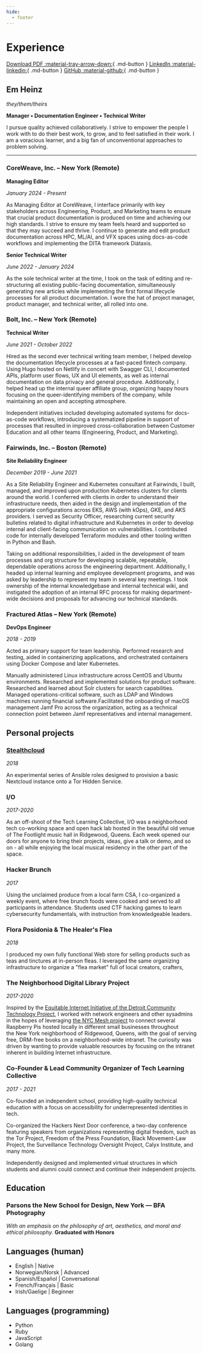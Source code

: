 ```yaml
---
hide:
  - footer
---
```

# Experience
[Download PDF :material-tray-arrow-down:](resume2024.pdf){ .md-button }
[LinkedIn :material-linkedin:](https://www.linkedin.com/in/em-h-2b80992b3){ .md-button }
[GitHub :material-github:](https://github.com/microcosem){ .md-button }

## Em Heinz
*they/them/theirs*

**Manager • Documentation Engineer • Technical Writer**

I pursue quality achieved collaboratively. I strive to empower the people I work with to do their best work, to grow, and to feel satisfied in their work. I am a voracious learner, and a big fan of unconventional approaches to problem solving.

***

### CoreWeave, Inc. – New York (Remote)

**Managing Editor**

*January 2024 - Present*

As Managing Editor at CoreWeave, I interface primarily with key stakeholders across Engineering, Product, and Marketing teams to ensure that crucial product documentation is produced on time and achieving our high standards. I strive to ensure my team feels heard and supported so that they may succeed and thrive. I continue to generate and edit product documentation across HPC, ML/AI, and VFX spaces using docs-as-code workflows and implementing the DITA framework Diátaxis.

**Senior Technical Writer**

*June 2022 - January 2024*

As the sole technical writer at the time, I took on the task of editing and re-structuring all existing public-facing documentation, simultaneously generating new articles while implementing the first formal lifecycle processes for all product documentation. I wore the hat of project manager, product manager, and technical writer, all rolled into one.

### Bolt, Inc. – New York (Remote)

**Technical Writer**

*June 2021 - October 2022*

Hired as the second ever technical writing team member, I helped develop the documentation lifecycle processes at a fast-paced fintech company. Using Hugo hosted on Netlify in concert with Swagger CLI, I documented APIs, platform user flows, UX and UI elements, as well as internal documentation on data privacy and general procedure. Additionally, I helped head up the internal queer affiliate group, organizing happy hours focusing on the queer-identifying members of the company, while maintaining an open and accepting atmosphere.

Independent initiatives included developing automated systems for docs-as-code workflows, introducing a systematized pipeline in support of processes that resulted in improved cross-collaboration between Customer Education and all other teams (Engineering, Product, and Marketing).

### Fairwinds, Inc. – Boston (Remote)

**Site Reliability Engineer**

*December 2019 - June 2021*

As a Site Reliability Engineer and Kubernetes consultant at Fairwinds, I built, managed, and improved upon production Kubernetes clusters for clients around the world. I conferred with clients in order to understand their infrastructure needs, then aided in the design and implementation of the appropriate configurations across EKS, AWS (with kOps), GKE, and AKS providers. I served as Security Officer, researching current security bulletins related to digital infrastructure and Kubernetes in order to develop internal and client-facing communication on vulnerabilities. I contributed code for internally developed Terraform modules and other tooling written in Python and Bash.

Taking on additional responsibilities, I aided in the development of team processes and org structure for developing scalable, repeatable, dependable operations across the engineering department. Additionally, I headed up internal learning and employee development programs, and was asked by leadership to represent my team in several key meetings. I took ownership of the internal knowledgebase and internal technical wiki, and instigated the adoption of an internal RFC process for making department-wide decisions and proposals for advancing our technical standards.

### Fractured Atlas – New York (Remote)

**DevOps Engineer**

*2018 - 2019*

Acted as primary support for team leadership. Performed research and testing, aided in containerizing applications, and orchestrated containers using Docker Compose and later Kubernetes.

Manually administered Linux infrastructure across CentOS and Ubuntu environments. Researched and implemented solutions for product software. Researched and learned about Solr clusters for search capabilities. Managed operations-critical software, such as LDAP and Windows machines running financial software.Facilitated the onboarding of macOS management Jamf Pro across the organization, acting as a technical connection point between Jamf representatives and internal management.

## Personal projects

### [Stealthcloud](https://github.com/microcosem/stealthcloud)
*2018*

An experimental series of Ansible roles designed to provision a basic Nextcloud instance onto a Tor Hidden Service.

### I/O

*2017-2020*

As an off-shoot of the Tech Learning Collective, I/O was a neighborhood tech co-working space and open hack lab hosted in the beautiful old venue of The Footlight music hall in Ridgewood, Queens. Each week opened our doors for anyone to bring their projects, ideas, give a talk or demo, and so on - all while enjoying the local musical residency in the other part of the space.

### Hacker Brunch

*2017*

Using the unclaimed produce from a local farm CSA, I co-organized a weekly event, where free brunch foods were cooked and served to all participants in attendance. Students used CTF hacking games to learn cybersecurity fundamentals, with instruction from knowledgeable leaders.

### Flora Posidonia & The Healer's Flea

*2018*

I produced my own fully functional Web store for selling products such as teas and tinctures at in-person fleas. I leveraged the same organizing infrastructure to organize a "flea market" full of local creators, crafters, 

### The Neighborhood Digital Library Project

*2017-2020*

Inspired by the [Equitable Internet Initiative of the Detroit Community Technology Project](https://detroitcommunitytech.org/eii), I worked with network engineers and other sysadmins in the hopes of leveraging [the NYC Mesh project](https://www.nycmesh.net/) to connect several Raspberry Pis hosted locally in different small businesses throughout the New York neighborhood of Ridgewood, Queens, with the goal of serving free, DRM-free books on a neighborhood-wide intranet. The curiosity was driven by wanting to provide valuable resources by focusing on the intranet inherent in building Internet infrastructure.

### **Co-Founder & Lead Community Organizer** of **Tech Learning Collective**
*2017 - 2021*

Co-founded an independent school, providing high-quality technical education with a focus on accessibility for underrepresented identities in tech.

Co-organized the Hackers Next Door conference, a two-day conference featuring speakers from organizations representing digital freedom, such as the Tor Project, Freedom of the Press Foundation, Black Movement-Law Project, the Surveillance Technology Oversight Project, Calyx Institute, and many more.

Independently designed and implemented virtual structures in which students and alumni could connect and continue their independent projects.

## Education
### Parsons the New School for Design, New York — BFA Photography

*With an emphasis on the philosophy of art, aesthetics, and moral and ethical philosophy.*
**Graduated with Honors**

## Languages (human)
- English | Native
- Norwegian/Norsk | Advanced
- Spanish/Español | Conversational
- French/Français | Basic
- Irish/Gaelige | Beginner

## Languages (programming)
- Python
- Ruby
- JavaScript
- Golang